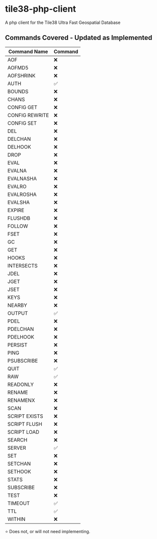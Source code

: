 # tile38-php-client
A php client for the Tile38 Ultra Fast Geospatial Database

## Commands Covered - Updated as Implemented

| Command Name   | Command |
|----------------|------|
| AOF            | ❌    |
| AOFMD5         | ❌    |
| AOFSHRINK      | ❌    |
| AUTH           | ✅    |
| BOUNDS         | ❌    |
| CHANS          | ❌    |
| CONFIG GET     | ❌    |
| CONFIG REWRITE | ❌    |
| CONFIG SET     | ❌    |
| DEL            | ❌    |
| DELCHAN        | ❌    |
| DELHOOK        | ❌    |
| DROP           | ❌    |
| EVAL           | ❌    |
| EVALNA         | ❌    |
| EVALNASHA      | ❌    |
| EVALRO         | ❌    |
| EVALROSHA      | ❌    |
| EVALSHA        | ❌    |
| EXPIRE         | ❌    |
| FLUSHDB        | ❌    |
| FOLLOW         | ❌    |
| FSET           | ❌    |
| GC             | ❌    |
| GET            | ❌    |
| HOOKS          | ❌    |
| INTERSECTS     | ❌    |
| JDEL           | ❌    |
| JGET           | ❌    |
| JSET           | ❌    |
| KEYS           | ❌    |
| NEARBY         | ❌    |
| OUTPUT         | ✅    |
| PDEL           | ❌    |
| PDELCHAN       | ❌    |
| PDELHOOK       | ❌    |
| PERSIST        | ❌    |
| PING           | ❌    |
| PSUBSCRIBE     | ❌    |
| QUIT           | ✅    |
| RAW            | ✅    |
| READONLY       | ❌    |
| RENAME         | ❌    |
| RENAMENX       | ❌    |
| SCAN           | ❌    |
| SCRIPT EXISTS  | ❌    |
| SCRIPT FLUSH   | ❌    |
| SCRIPT LOAD    | ❌    |
| SEARCH         | ❌    |
| SERVER         | ✅    |
| SET            | ❌    |
| SETCHAN        | ❌    |
| SETHOOK        | ❌    |
| STATS          | ❌    |
| SUBSCRIBE      | ❌    |
| TEST           | ❌    |
| TIMEOUT        | ✅    |
| TTL            | ✅    |
| WITHIN         | ❌    |

⭐ Does not, or will not need implementing.
